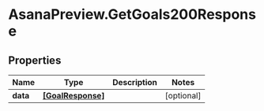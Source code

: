 # AsanaPreview.GetGoals200Response

## Properties

Name | Type | Description | Notes
------------ | ------------- | ------------- | -------------
**data** | [**[GoalResponse]**](GoalResponse.md) |  | [optional] 



